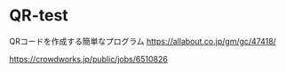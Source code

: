 # QR-test

QRコードを作成する簡単なプログラム
https://allabout.co.jp/gm/gc/47418/

https://crowdworks.jp/public/jobs/6510826
